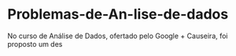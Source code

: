 # Problemas-de-An-lise-de-dados
No curso de Análise de Dados, ofertado pelo Google + Causeira, foi proposto um des
